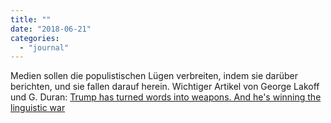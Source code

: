 ```yaml
---
title: ""
date: "2018-06-21"
categories: 
  - "journal"
---
```


Medien sollen die populistischen Lügen verbreiten, indem sie darüber berichten, und sie fallen darauf herein. Wichtiger Artikel von George Lakoff und G. Duran: [Trump has turned words into weapons. And he's winning the linguistic war](https://goo.gl/9zMo1e)
